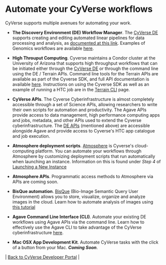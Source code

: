 # Automate your CyVerse workflows

CyVerse supports multiple avenues for automating your work.

* **The Discovery Environment (DE) Workflow Manager**.  The [CyVerse DE](https://de.cyverse.org) supports creating and editing automated linear pipelines for data processing and analysis, as [documented at this link](https://pods.iplantcollaborative.org/wiki/pages/viewpage.action?pageId=8391828).   Examples of Genomics workflows are available [here](https://pods.iplantcollaborative.org/wiki/display/TUT/Genomics+Workflows).

* **High Throuput Computing**.  Cyverse maintains a Condor cluster at the University of Arizona that supports high throughput workflows that can be initiated either through the [CyVerse DE](https://de.cyverse.org) or through the command line using the DE / Terrain APIs.  Command line tools for the Terrain APIs are available as part of the Cyverse SDK, and full API documentation is available [here](https://cyverse-de.github.io/api/).  Instructions on using the Cyverse SDK as well as an example of running a HTC job are in the [Terrain CLI](./terrain-example.md) page.

* **CyVerse APIs**.  The Cyverse Cyberinfrastructure is almost completely accessible through a set of Science APIs, allowing researchers to write their own scripts for automation and productivity.  The Agave APIs provide access to data management, high performance computing apps and jobs, metadata, and other APIs used to extend the Cyverse cyberinfrastructure.  The [DE APIs](https://cyverse-de.github.io/api/) (mentioned above) are accessible alongside Agave and provide access to Cyverse's HTC app catalogue and job execution.

* **Atmosphere deployment scripts**.  [Atmosphere](http://www.cyverse.org/atmosphere) is Cyverse's cloud-computing platform.  You can automate your workflows through Atmosphere by customizing deployment scripts that run automatically when launching an instance.  Information on this is found under *Step 4* of [Launching a New Instance](https://pods.iplantcollaborative.org/wiki/display/atmman/Launching+a+New+Instance)

* **Atmosphere APIs**.  Programmatic access methods to Atmosphere via APIs are coming soon.

* **BisQue automation**.  [BisQue](http://www.cyverse.org/bisque) (Bio-Image Semantic Query User Environment) allows you to store, visualize, organize and analyze images in the cloud. Learn how to automate analysis of images using [this tutorial](https://wiki.cyverse.org/wiki/display/BIS/Analyzing+BisQue+Data)

* **Agave Command Line Interface (CLI)**. Automate your existing DE workflows using Agave APIs via the command line. Learn how to effectively use the Agave CLI to take advantage of the CyVerse cyberinfrastructure [here](using-agave/README.md).

* **Mac OSX App Development Kit**. Automate CyVerse tasks with the click of a button from your Mac. ***Coming Soon***.

| [Back to CyVerse Developer Portal](../index.md) |
